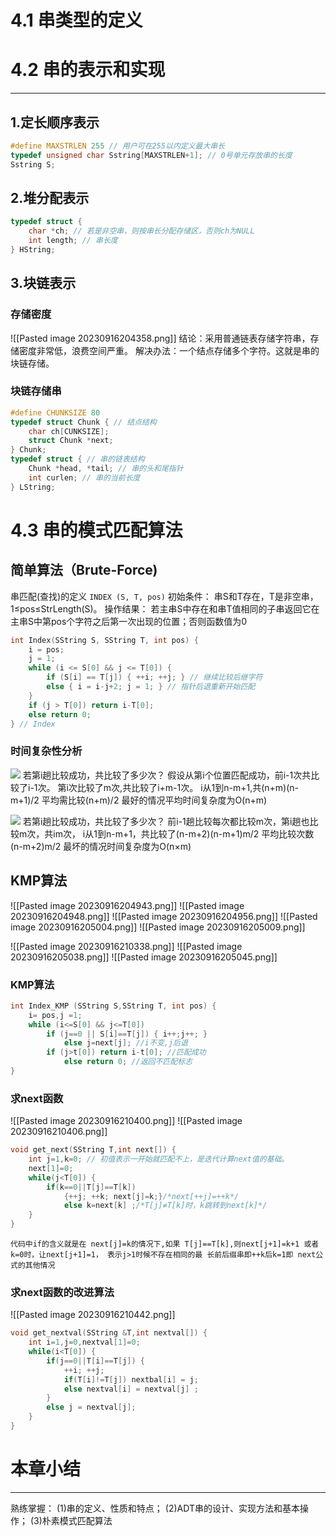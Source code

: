 # 4.1 串类型的定义

# 4.2 串的表示和实现
---
## 1.定长顺序表示
```c
#define MAXSTRLEN 255 // 用户可在255以内定义最大串长 
typedef unsigned char Sstring[MAXSTRLEN+1]; // 0号单元存放串的长度 
Sstring S;
```
## 2.堆分配表示
```c
typedef struct { 
	char *ch; // 若是非空串，则按串长分配存储区，否则ch为NULL 
	int length; // 串长度 
} HString;
```

## 3.块链表示
### 存储密度
![[Pasted image 20230916204358.png]]
结论：采用普通链表存储字符串，存储密度非常低，浪费空间严重。
解决办法：一个结点存储多个字符。这就是串的块链存储。

### 块链存储串
```c
#define CHUNKSIZE 80 
typedef struct Chunk { // 结点结构 
	char ch[CUNKSIZE]; 
	struct Chunk *next; 
} Chunk; 
typedef struct { // 串的链表结构 
	Chunk *head, *tail; // 串的头和尾指针 
	int curlen; // 串的当前长度 
} LString;
```

# 4.3 串的模式匹配算法
## 简单算法（Brute-Force)
串匹配(查找)的定义
`INDEX (S, T, pos)`
初始条件：
	串S和T存在，T是非空串， 1≤pos≤StrLength(S)。
操作结果：
	若主串S中存在和串T值相同的子串返回它在主串S中第pos个字符之后第一次出现的位置；否则函数值为0
```c
int Index(SString S, SString T, int pos) { 
	i = pos; 
	j = 1; 
	while (i <= S[0] && j <= T[0]) { 
		if (S[i] == T[j]) { ++i; ++j; } // 继续比较后继字符 
		else { i = i-j+2; j = 1; } // 指针后退重新开始匹配 
	} 
	if (j > T[0]) return i-T[0]; 
	else return 0; 
} // Index
```
### 时间复杂性分析
![](Pasted%20image%2020231126170738.png)
若第i趟比较成功，共比较了多少次？ 
	假设从第i个位置匹配成功，前i-1次共比较了i-1次。 
	第i次比较了m次,共比较了i+m-1次。 
	i从1到n-m+1,共(n+m)(n-m+1)/2 
	平均需比较(n+m)/2 
	最好的情况平均时间复杂度为O(n+m)

![](Pasted%20image%2020231126170713.png)
若第i趟比较成功，共比较了多少次？ 
	前i-1趟比较每次都比较m次，第i趟也比较m次，共im次， 
	i从1到n-m+1，共比较了(n-m+2)(n-m+1)m/2 
	平均比较次数(n-m+2)m/2 
	最坏的情况时间复杂度为O(n×m)

## KMP算法
![[Pasted image 20230916204943.png]]
![[Pasted image 20230916204948.png]]
![[Pasted image 20230916204956.png]]
![[Pasted image 20230916205004.png]]
![[Pasted image 20230916205009.png]]

![[Pasted image 20230916210338.png]]
![[Pasted image 20230916205038.png]]
![[Pasted image 20230916205045.png]]
### KMP算法
```c
int Index_KMP (SString S,SString T, int pos) { 
	i= pos,j =1; 
	while (i<=S[0] && j<=T[0]) 
		if (j==0 || S[i]==T[j]) { i++;j++; } 
			else j=next[j]; //i不变,j后退 
		if (j>t[0]) return i-t[0]; //匹配成功 
			else return 0; //返回不匹配标志 
}
```
### 求next函数
![[Pasted image 20230916210400.png]]
![[Pasted image 20230916210406.png]]

```c
void get_next(SString T,int next[]) { 
	int j=1,k=0; // 初值表示一开始就匹配不上，是迭代计算next值的基础。
	next[1]=0; 
	while(j<T[0]) { 
		if(k==0||T[j]==T[k]) 
			{++j; ++k; next[j]=k;}/*next[++j]=++k*/ 
			else k=next[k] ;/*T[j]≠T[k]时，k跳转到next[k]*/ 
	} 
}
```
`代码中if的含义就是在 next[j]=k的情况下,如果 T[j]==T[k],则next[j+1]=k+1 或者k=0时，让next[j+1]=1， 表示j>1时候不存在相同的最 长前后缀串即++k后k=1即 next公式的其他情况`
### 求next函数的改进算法
![[Pasted image 20230916210442.png]]

```c
void get_nextval(SString &T,int nextval[]) { 
	int i=1,j=0,nextval[1]=0; 
	while(i<T[0]) { 
		if(j==0||T[i]==T[j]) {
			++i; ++j; 
			if(T[i]!=T[j]) nextbal[i] = j;
			else nextval[i] = nextval[j] ;
		} 
		else j = nextval[j];
	}
}
```

# 本章小结
---
熟练掌握： 
(1)串的定义、性质和特点； 
(2)ADT串的设计、实现方法和基本操作； 
(3)朴素模式匹配算法